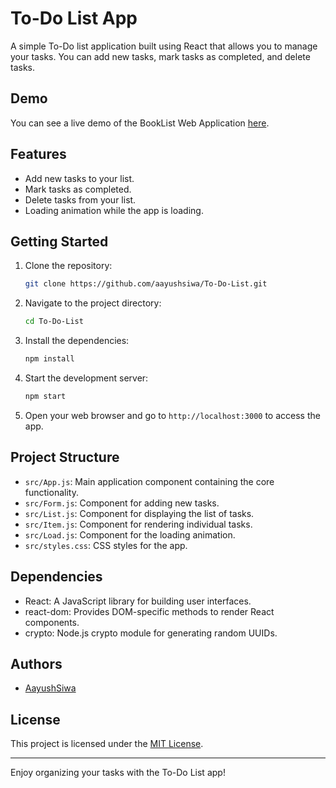# To-Do List App

A simple To-Do list application built using React that allows you to manage your tasks. You can add new tasks, mark tasks as completed, and delete tasks.

## Demo

You can see a live demo of the BookList Web Application [here](https://to-do-list-hs.web.app).

## Features

-   Add new tasks to your list.
-   Mark tasks as completed.
-   Delete tasks from your list.
-   Loading animation while the app is loading.

## Getting Started

1. Clone the repository:

    ```bash
    git clone https://github.com/aayushsiwa/To-Do-List.git
    ```

2. Navigate to the project directory:

    ```bash
    cd To-Do-List
    ```

3. Install the dependencies:

    ```bash
    npm install
    ```

4. Start the development server:

    ```bash
    npm start
    ```

5. Open your web browser and go to `http://localhost:3000` to access the app.

## Project Structure

-   `src/App.js`: Main application component containing the core functionality.
-   `src/Form.js`: Component for adding new tasks.
-   `src/List.js`: Component for displaying the list of tasks.
-   `src/Item.js`: Component for rendering individual tasks.
-   `src/Load.js`: Component for the loading animation.
-   `src/styles.css`: CSS styles for the app.

## Dependencies

-   React: A JavaScript library for building user interfaces.
-   react-dom: Provides DOM-specific methods to render React components.
-   crypto: Node.js crypto module for generating random UUIDs.

## Authors

- [AayushSiwa](https://www.github.com/aayushsiwa)

## License

This project is licensed under the [MIT License](LICENSE).

---

Enjoy organizing your tasks with the To-Do List app!